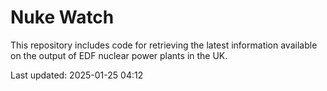 # Nuke Watch

This repository includes code for retrieving the latest information available on the output of EDF nuclear power plants in the UK.

Last updated: 2025-01-25 04:12